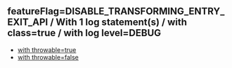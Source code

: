 ## featureFlag=DISABLE_TRANSFORMING_ENTRY_EXIT_API / With 1 log statement(s) / with class=true / with log level=DEBUG

* [with throwable=true](throwable-true/index.md)
* [with throwable=false](throwable-false/index.md)


